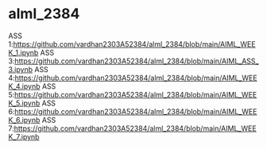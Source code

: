 # alml_2384
ASS 1:https://github.com/vardhan2303A52384/alml_2384/blob/main/AIML_WEEK_1.ipynb
ASS 3:https://github.com/vardhan2303A52384/alml_2384/blob/main/AIML_ASS_3.ipynb
ASS 4:https://github.com/vardhan2303A52384/alml_2384/blob/main/AIML_WEEK_4.ipynb
ASS 5:https://github.com/vardhan2303A52384/alml_2384/blob/main/AIML_WEEK_5.ipynb
ASS 6:https://github.com/vardhan2303A52384/alml_2384/blob/main/AIML_WEEK_6.ipynb
ASS 7:https://github.com/vardhan2303A52384/alml_2384/blob/main/AIML_WEEK_7.ipynb
